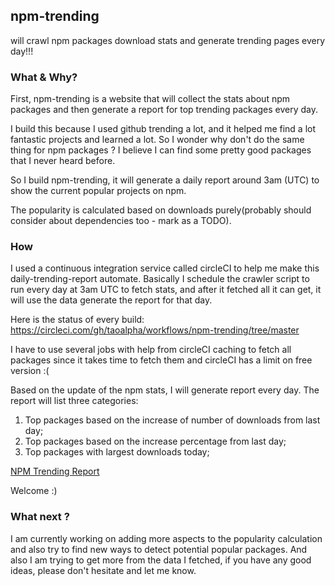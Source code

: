 ## npm-trending

will crawl npm packages download stats and generate trending pages every day!!!


### What & Why?

First, npm-trending is a website that will collect the stats about npm packages and then generate a report for top trending packages every day.

I build this because I used github trending a lot, and it helped me find a lot fantastic projects and learned a lot. So I wonder why don't do the same thing for npm packages ? I believe I can find some pretty good packages that I never heard before.

So I build npm-trending, it will generate a daily report around 3am (UTC) to show the current popular projects on npm.

The popularity is calculated based on downloads purely(probably should consider about dependencies too - mark as a TODO).

### How

I used a continuous integration service called circleCI to help me make this daily-trending-report automate. Basically I schedule the crawler script to run every day at 3am UTC to fetch stats, and after it fetched all it can get, it will use the data generate the report for that day.

Here is the status of every build: https://circleci.com/gh/taoalpha/workflows/npm-trending/tree/master

I have to use several jobs with help from circleCI caching to fetch all packages since it takes time to fetch them and circleCI has a limit on free version :(

Based on the update of the npm stats, I will generate report every day. The report will list three categories:

1. Top packages based on the increase of number of downloads from last day;
2. Top packages based on the increase percentage from last day;
3. Top packages with largest downloads today;

[NPM Trending Report](https://taoalpha.github.io/npm-trending/)

Welcome :)


### What next ?

I am currently working on adding more aspects to the popularity calculation and also try to find new ways to detect potential popular packages. And also I am trying to get more from the data I fetched, if you have any good ideas, please don't hesitate and let me know.
